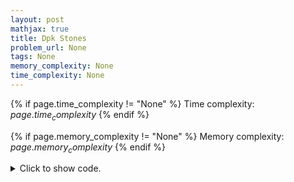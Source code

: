 ```yaml
---
layout: post
mathjax: true
title: Dpk Stones
problem_url: None
tags: None
memory_complexity: None
time_complexity: None
---
```




{% if page.time_complexity != "None" %}
Time complexity: ${{ page.time_complexity }}$
{% endif %}

{% if page.memory_complexity != "None" %}
Memory complexity: ${{ page.memory_complexity }}$
{% endif %}

<details>
<summary>
<p style="display:inline">Click to show code.</p>
</summary>
```cpp
{% raw %}
using namespace std;
const int NMAX = 1e2 + 11;
const int KMAX = 1e5 + 11;
int n, k, a[NMAX];
bool vis[KMAX], mem[KMAX];
bool wins(int stones)
{
    bool &ans = mem[stones];
    if (vis[stones])
        return ans;
    vis[stones] = true;
    for (int i = 0; i < n; ++i)
        if (stones - a[i] >= 0 and not wins(stones - a[i]))
            return (ans = true);
    return (ans = false);
}
int main(void)
{
    cin >> n >> k;
    for (int i = 0; i < n; ++i)
        cin >> a[i];
    cout << (wins(k) ? "First" : "Second") << endl;
    return 0;
}

{% endraw %}
```
</details>

